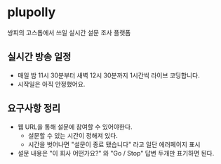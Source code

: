 # plupolly
쌍피의 고스톱에서 쓰일 실시간 설문 조사 플랫폼

## 실시간 방송 일정 
- 매일 밤 11시 30분부터 새벽 12시 30분까지 1시간씩 라이브 코딩합니다. 
- 시작일은 아직 안정했어요. 

## 요구사항 정리
- 웹 URL을 통해 설문에 참여할 수 있어야한다. 
  - 설문할 수 있는 시간이 정해져 있다.
  - 시간을 벗어나면 "설문이 종료 됐습니다" 라고 일단 에러페이지 표시 
- 설문 내용은 "이 회사 어떤가요?" 와 "Go / Stop" 답변 두개만 표기하면 된다.  
